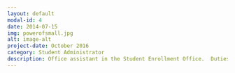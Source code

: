 ```yaml
---
layout: default
modal-id: 4
date: 2014-07-15
img: powerofsmall.jpg
alt: image-alt
project-date: October 2016
category: Student Administrator
description: Office assistant in the Student Enrollment Office.  Duties include, application entry in Sales Force, application filing, acceptance packet assembly, including correspondence from other campus offices.
---
```

